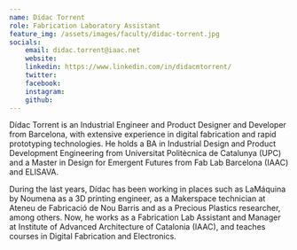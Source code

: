 ```yaml
---
name: Dídac Torrent
role: Fabrication Laboratory Assistant
feature_img: /assets/images/faculty/didac-torrent.jpg
socials:
    email: didac.torrent@iaac.net
    website:
    linkedin: https://www.linkedin.com/in/didacmtorrent/
    twitter:
    facebook:
    instagram:
    github:
---
```

Dídac Torrent is an Industrial Engineer and Product Designer and Developer from Barcelona, with extensive experience in digital fabrication and rapid prototyping technologies. He holds a BA in Industrial Design and Product Development Engineering from Universitat Politècnica de Catalunya (UPC) and a Master in Design for Emergent Futures from Fab Lab Barcelona (IAAC) and ELISAVA.

During the last years, Dídac has been working in places such as LaMáquina by Noumena as a 3D printing engineer, as a Makerspace technician at Ateneu de Fabricació de Nou Barris and as a Precious Plastics researcher, among others. Now, he works as a Fabrication Lab Assistant and Manager at Institute of Advanced Architecture of Catalonia (IAAC), and teaches courses in Digital Fabrication and Electronics.
